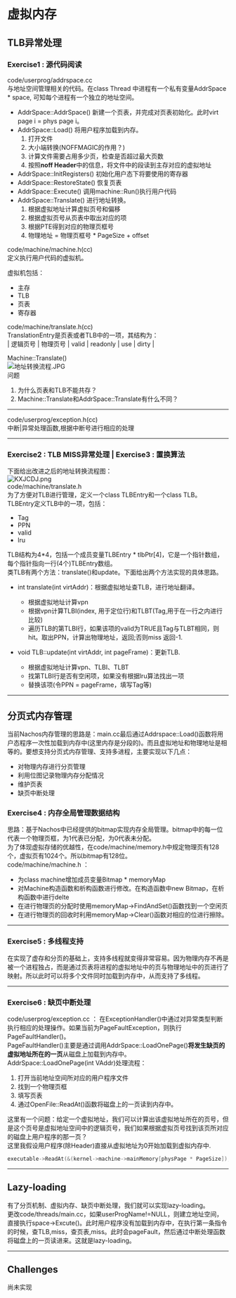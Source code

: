 # 虚拟内存
## TLB异常处理
### Exercise1 : 源代码阅读
code/userprog/addrspace.cc   
与地址空间管理相关的代码。在class Thread 中进程有一个私有变量AddrSpace * space, 可知每个进程有一个独立的地址空间。  

* AddrSpace::AddrSpace() 新建一个页表，并完成对页表初始化。此时virt page i = phys page i。
* AddrSpace::Load() 将用户程序加载到内存。  
    1. 打开文件
    2. 大小端转换(NOFFMAGIC的作用？)
    3. 计算文件需要占用多少页，检查是否超过最大页数
    4. 按照**noff Header**中的信息，将文件中的段读到主存对应的虚拟地址
* AddrSpace::InitRegisters()  初始化用户态下将要使用的寄存器
* AddrSpace::RestoreState() 恢复页表
* AddrSpace::Execute() 调用machine::Run()执行用户代码
* AddrSpace::Translate() 进行地址转换。
    1. 根据虚拟地址计算虚拟页号和偏移
    2. 根据虚拟页号从页表中取出对应的项
    3. 根据PTE得到对应的物理页框号
    4. 物理地址 = 物理页框号 * PageSize + offset

code/machine/machine.h(cc)  
定义执行用户代码的虚拟机。  

虚拟机包括：  
* 主存
* TLB
* 页表
* 寄存器

code/machine/translate.h(cc)  
TranslationEntry是页表或者TLB中的一项，其结构为：  
| 逻辑页号 | 物理页号 | valid | readonly | use | dirty |  

Machine::Translate()  
![地址转换流程.JPG](https://i.loli.net/2019/10/29/JmBW4rn8fGScyL6.jpg)  
问题
1. 为什么页表和TLB不能共存？
2. Machine::Translate和AddrSpace::Translate有什么不同？
***
code/userprog/exception.h(cc)  
中断|异常处理函数,根据中断号进行相应的处理  
***
### Exercise2 : TLB MISS异常处理 | Exercise3 : 置换算法
下面给出改进之后的地址转换流程图：  
![KXJCDJ.png](https://s2.ax1x.com/2019/11/03/KXJCDJ.png)  
code/machine/translate.h  
为了方便对TLB进行管理，定义一个class TLBEntry和一个class TLB。  
TLBEntry定义TLB中的一项，包括：  
* Tag
* PPN
* valid
* lru  

TLB结构为4*4，包括一个成员变量TLBEntry * tlbPtr[4]，它是一个指针数组，每个指针指向一行(4个)TLBEntry数组。  
类TLB有两个方法：translate()和update。下面给出两个方法实现的具体思路。
* int translate(int virtAddr)：根据虚拟地址查TLB，进行地址翻译。  
    * 根据虚拟地址计算vpn
    * 根据vpn计算TLBI(index, 用于定位行)和TLBT(Tag,用于在一行之内进行比较)
    * 遍历TLB的第TLBI行，如果该项的valid为TRUE且Tag与TLBT相同，则hit。取出PPN，计算出物理地址，返回;否则miss 返回-1.  

* void TLB::update(int virtAddr, int pageFrame)：更新TLB.  
    * 根据虚拟地址计算vpn、TLBI、TLBT
    * 找第TLBI行是否有空闲项，如果没有根据lru算法找出一项
    * 替换该项(令PPN = pageFrame，填写Tag等)  
***
## 分页式内存管理  
当前Nachos内存管理的思路是：main.cc最后通过Addrspace::Load()函数将用户态程序一次性加载到内存中(这里内存是分段的)。而且虚拟地址和物理地址是相等的。要想支持分页式内存管理、支持多进程，主要实现以下几点：  
* 对物理内存进行分页管理
* 利用位图记录物理内存分配情况
* 维护页表
* 缺页中断处理
### Exercise4 : 内存全局管理数据结构  
思路：基于Nachos中已经提供的bitmap实现内存全局管理。bitmap中的每一位代表一个物理页框，为1代表已分配，为0代表未分配。    
为了体现虚拟存储的优越性，在code/machine/memory.h中规定物理页有128个，虚拟页有1024个。所以bitmap有128位。  
code/machine/machine.h ：  
* 为class machine增加成员变量Bitmap * memoryMap
* 对Machine构造函数和析构函数进行修改。在构造函数中new Bitmap，在析构函数中进行delte 
* 在进行物理页的分配时使用memoryMap->FindAndSet()函数找到一个空闲页
* 在进行物理页的回收时利用memoryMap->Clear()函数对相应的位进行擦除。
***
### Exercise5 : 多线程支持
在实现了虚存和分页的基础上，支持多线程就变得非常容易。因为物理内存不再是被一个进程独占，而是通过页表将进程的虚拟地址中的页与物理地址中的页进行了映射。所以此时可以将多个文件同时加载到内存中，从而支持了多线程。
***
### Exercise6 : 缺页中断处理
code/userprog/exception.cc ： 在ExceptionHandler()中通过对异常类型判断执行相应的处理操作。如果当前为PageFaultException，则执行PageFaultHandler()。  
PageFaultHandler()主要是通过调用AddrSpace::LoadOnePage()**将发生缺页的虚拟地址所在的一页**从磁盘上加载到内存中。  
AddrSpace::LoadOnePage(int VAddr)处理流程：  
1. 打开当前地址空间所对应的用户程序文件
2. 找到一个物理页框
3. 填写页表
4. 通过OpenFile::ReadAt()函数将磁盘上的一页读到内存中。  

这里有一个问题：给定一个虚拟地址，我们可以计算出该虚拟地址所在的页号，但是这个页号是虚拟地址空间中的逻辑页号，我们如果根据虚拟页号找到该页所对应的磁盘上用户程序的那一页？  
这里我假设用户程序(除Header)直接从虚拟地址为0开始加载到虚拟内存中. 
```c++
executable->ReadAt(&(kernel->machine->mainMemory[physPage * PageSize]), PageSize, virtPage * PageSize + sizeof(NoffHeader));
```
***
## Lazy-loading
有了分页机制、虚拟内存、缺页中断处理，我们就可以实现lazy-loading。  
更改code/threads/main.cc，如果userProgName!=NULL，则建立地址空间，直接执行space->Excute()。此时用户程序没有加载到内存中，在执行第一条指令的时候，查TLB,miss，查页表,miss。此时会pageFault，然后通过中断处理函数将磁盘上的一页读进来。这就是lazy-loading。
***
## Challenges
尚未实现











